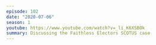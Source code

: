 ```yaml
---
episode: 102
date: "2020-07-06"
season: 1
youtube: https://www.youtube.com/watch?v=_li_K6XSBOk
summary: Discussing the Faithless Electors SCOTUS case
---
```

